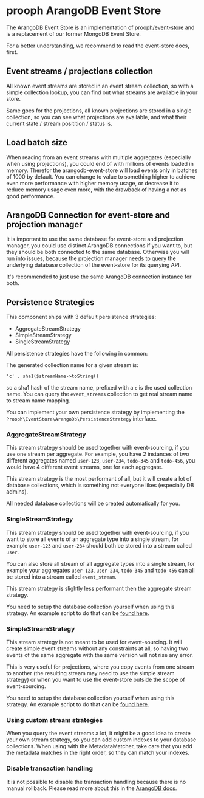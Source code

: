 # prooph ArangoDB Event Store

The [ArangoDB](https://arangodb.com/) Event Store is an implementation of [prooph/event-store](https://github.com/prooph/event-store)
and is a replacement of our former MongoDB Event Store.

For a better understanding, we recommend to read the event-store docs, first.

## Event streams / projections collection

All known event streams are stored in an event stream collection, so with a simple collection lookup, you can find out what streams
are available in your store.

Same goes for the projections, all known projections are stored in a single collection, so you can see what projections are
available, and what their current state / stream positition / status is.

## Load batch size

When reading from an event streams with multiple aggregates (especially when using projections), you could end of with
millions of events loaded in memory. Therefor the arangodb-event-store will load events only in batches of 1000 by default.
You can change to value to something higher to achieve even more performance with higher memory usage, or decrease it
to reduce memory usage even more, with the drawback of having a not as good performance.

## ArangoDB Connection for event-store and projection manager

It is important to use the same database for event-store and projection manager, you could use distinct ArangoDB connections
if you want to, but they should be both connected to the same database. Otherwise you will run into issues, because the
projection manager needs to query the underlying database collection of the event-store for its querying API.
 
It's recommended to just use the same ArangoDB connection instance for both.

## Persistence Strategies

This component ships with 3 default persistence strategies:

- AggregateStreamStrategy
- SimpleStreamStrategy
- SingleStreamStrategy

All persistence strategies have the following in common:

The generated collection name for a given stream is:

`'c' . sha1($streamName->toString()`

so a sha1 hash of the stream name, prefixed with a `c` is the used collection name.
You can query the `event_streams` collection to get real stream name to stream name mapping.

You can implement your own persistence strategy by implementing the `Prooph\EventStore\ArangoDb\PersistenceStrategy` interface.

### AggregateStreamStrategy

This stream strategy should be used together with event-sourcing, if you use one stream per aggregate. For example, you have 2 instances of two
different aggregates named `user-123`, `user-234`, `todo-345` and `todo-456`, you would have 4 different event streams,
one for each aggregate.

This stream strategy is the most performant of all, but it will create a lot of database collections, which is something not
everyone likes (especially DB admins).

All needed database collections will be created automatically for you.

### SingleStreamStrategy

This stream strategy should be used together with event-sourcing, if you want to store all events of an aggregate type into a single stream, for example
`user-123` and `user-234` should both be stored into a stream called `user`.

You can also store all stream of all aggregate types into a single stream, for example your aggregates `user-123`,
`user-234`, `todo-345` and `todo-456` can all be stored into a stream called `event_stream`.

This stream strategy is slightly less performant then the aggregate stream strategy.

You need to setup the database collection yourself when using this strategy. An example script to do that can be [found here](https://github.com/prooph/proophessor-do/blob/master/scripts/create_event_stream.php).

### SimpleStreamStrategy

This stream strategy is not meant to be used for event-sourcing. It will create simple event streams without any constraints
at all, so having two events of the same aggregate with the same version will not rise any error.

This is very useful for projections, where you copy events from one stream to another (the resulting stream may need to use
the simple stream strategy) or when you want to use the event-store outside the scope of event-sourcing.

You need to setup the database collection yourself when using this strategy. An example script to do that can be [found here](https://github.com/prooph/proophessor-do/blob/master/scripts/create_event_stream.php).

### Using custom stream strategies

When you query the event streams a lot, it might be a good idea to create your own stream strategy, so you can add
custom indexes to your database collections. When using with the MetadataMatcher, take care that you add the metadata
matches in the right order, so they can match your indexes.

### Disable transaction handling

It is not possible to disable the transaction handling because there is no manual rollback. Please read more about this
in the [ArangoDB docs](https://docs.arangodb.com/3.2/Manual/Transactions/TransactionInvocation.html).

